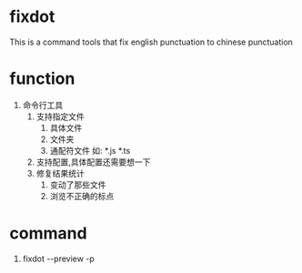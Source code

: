 # fixdot
This is a command tools that fix english punctuation to chinese punctuation

# function
1. 命令行工具
   1. 支持指定文件
      1. 具体文件
      2. 文件夹
      3. 通配符文件 如: *.js *.ts
   2. 支持配置,具体配置还需要想一下
   3. 修复结果统计
      1. 变动了那些文件
      2. 浏览不正确的标点


# command
1. fixdot --preview -p
<!-- 默认模式,在执行命令后,会先列出问题标点符号片段,需要同意才执行修复后内容写入 -->